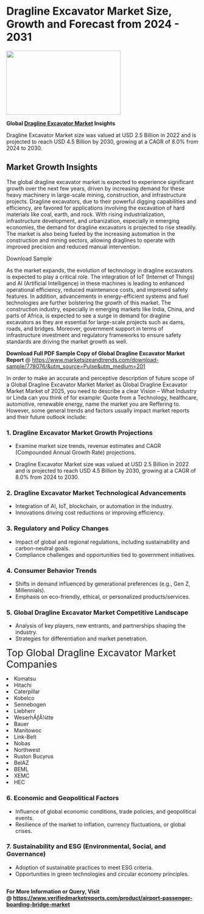 <H1>Dragline Excavator Market Size, Growth and Forecast from 2024 - 2031</H1><img class="aligncenter size-medium wp-image-584254" src="https://thirdeyenews.in/wp-content/uploads/2024/09/Global-Market-Research-300x168.jpeg" alt="" width="300" height="168" /><p><strong>Global&nbsp;<a href="https://www.marketsizeandtrends.com/download-sample/778076/&amp;utm_source=Pulse&amp;utm_medium=201">Dragline Excavator Market</a> Insights</strong></p><p>Dragline Excavator Market size was valued at USD 2.5 Billion in 2022 and is projected to reach USD 4.5 Billion by 2030, growing at a CAGR of 8.0% from 2024 to 2030.</p><p><h2>Market Growth Insights</h2> <p>The global dragline excavator market is expected to experience significant growth over the next few years, driven by increasing demand for these heavy machinery in large-scale mining, construction, and infrastructure projects. Dragline excavators, due to their powerful digging capabilities and efficiency, are favored for applications involving the excavation of hard materials like coal, earth, and rock. With rising industrialization, infrastructure development, and urbanization, especially in emerging economies, the demand for dragline excavators is projected to rise steadily. The market is also being fueled by the increasing automation in the construction and mining sectors, allowing draglines to operate with improved precision and reduced manual intervention.</p> <p>Download Sample</p> <p>As the market expands, the evolution of technology in dragline excavators is expected to play a critical role. The integration of IoT (Internet of Things) and AI (Artificial Intelligence) in these machines is leading to enhanced operational efficiency, reduced maintenance costs, and improved safety features. In addition, advancements in energy-efficient systems and fuel technologies are further bolstering the growth of this market. The construction industry, especially in emerging markets like India, China, and parts of Africa, is expected to see a surge in demand for dragline excavators as they are essential for large-scale projects such as dams, roads, and bridges. Moreover, government support in terms of infrastructure investment and regulatory frameworks to ensure safety standards are driving the market growth as well.</p> <p></p><p><span class=""><strong>Download Full PDF Sample Copy of Global Dragline Excavator Market Report</strong> @ <a href="https://www.marketsizeandtrends.com/download-sample/778076/&amp;utm_source=Pulse&amp;utm_medium=201" target="_blank">https://www.marketsizeandtrends.com/download-sample/778076/&amp;utm_source=Pulse&amp;utm_medium=201</a></span></p><p>In order to make an accurate and perceptive description of future scope of a Global&nbsp;Dragline Excavator Market Market as Global&nbsp;Dragline Excavator Market Market of 2025, you need to describe a clear Vision &ndash; What Industry or Linda can you think of for example: Quote from a Technology, healthcare, automotive, renewable energy, name the market you are Reffering to. However, some general trends and factors usually impact market reports and their future outlook include:</p><h3>1.&nbsp;<strong>Dragline Excavator Market Growth Projections</strong></h3><ul><li>Examine market size trends, revenue estimates and CAGR (Compounded Annual Growth Rate) projections.</li><li><p>Dragline Excavator Market size was valued at USD 2.5 Billion in 2022 and is projected to reach USD 4.5 Billion by 2030, growing at a CAGR of 8.0% from 2024 to 2030.</p></li></ul><h3>2.&nbsp;<strong>Dragline Excavator Market Technological Advancements</strong></h3><ul><li>Integration of AI, IoT, blockchain, or automation in the industry.</li><li>Innovations driving cost reductions or improving efficiency.</li></ul><h3>3.&nbsp;<strong>Regulatory and Policy Changes</strong></h3><ul><li>Impact of global and regional regulations, including sustainability and carbon-neutral goals.</li><li>Compliance challenges and opportunities tied to government initiatives.</li></ul><h3>4.&nbsp;<strong>Consumer Behavior Trends</strong></h3><ul><li>Shifts in demand influenced by generational preferences (e.g., Gen Z, Millennials).</li><li>Emphasis on eco-friendly, ethical, or personalized products/services.</li></ul><h3>5.&nbsp;<strong>Global Dragline Excavator Market Competitive Landscape</strong></h3><ul><li>Analysis of key players, new entrants, and partnerships shaping the industry.</li><li>Strategies for differentiation and market penetration.</li></ul><p data-pm-slice="1 1 []"><span style="color: inherit; font-family: inherit; font-size: 25px;">Top Global Dragline Excavator Market Companies</span></p><div class="" data-test-id=""><p><li>Komatsu</li><li> Hitachi</li><li> Caterpillar</li><li> Kobelco</li><li> Sennebogen</li><li> Liebherr</li><li> WeserhÃƒÂ¼tte</li><li> Bauer</li><li> Manitowoc</li><li> Link-Belt</li><li> Nobas</li><li> Northwest</li><li> Ruston Bucyrus</li><li> BelAZ</li><li> BEML</li><li> XEMC</li><li> HEC</li></p></div><h3>6.&nbsp;<strong>Economic and Geopolitical Factors</strong></h3><ul><li>Influence of global economic conditions, trade policies, and geopolitical events.</li><li>Resilience of the market to inflation, currency fluctuations, or global crises.</li></ul><h3>7.&nbsp;<strong>Sustainability and ESG (Environmental, Social, and Governance)</strong></h3><ul><li>Adoption of sustainable practices to meet ESG criteria.</li><li>Opportunities in green technologies and circular economy principles.</li></ul><h2><strong style="font-size: 14px;">For More Information or Query, Visit @&nbsp;</strong><a style="background-color: #ffffff; font-size: 14px;" href="https://www.marketsizeandtrends.com/report/dragline-excavator-market/" target="_blank">https://www.verifiedmarketreports.com/product/airport-passenger-boarding-bridge-market</a></h2>
